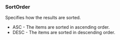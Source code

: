 ### SortOrder
Specifies how the results are sorted.

- ASC - The items are sorted in ascending order.
- DESC - The items are sorted in descending order.
